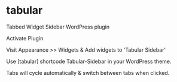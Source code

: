 tabular
=======

Tabbed Widget Sidebar WordPress plugin

Activate Plugin

Visit Appearance >> Widgets & Add widgets to 'Tabular Sidebar'

Use [tabular] shortcode Tabular-Sidebar in your WordPress theme. 

Tabs will cycle automatically & switch between tabs when clicked.
